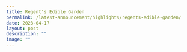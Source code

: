 ```yaml
---
title: Regent's Edible Garden
permalink: /latest-announcement/highlights/regents-edible-garden/
date: 2023-04-17
layout: post
description: ""
image: ""
---
```

